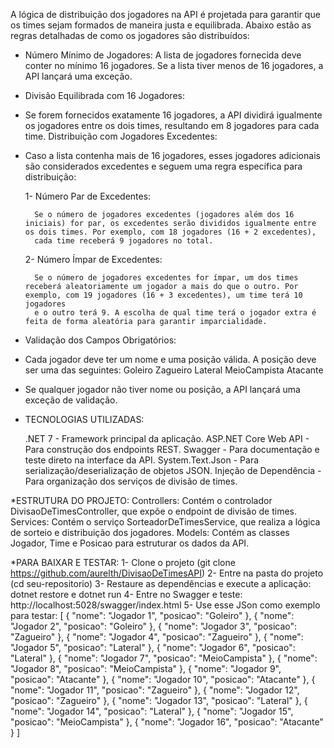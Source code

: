 
A lógica de distribuição dos jogadores na API é projetada para garantir que os times sejam formados de maneira justa e equilibrada. 
Abaixo estão as regras detalhadas de como os jogadores são distribuídos:

* Número Mínimo de Jogadores: A lista de jogadores fornecida deve conter no mínimo 16 jogadores. Se a lista tiver menos de 16 jogadores, a API lançará uma exceção.

* Divisão Equilibrada com 16 Jogadores:

* Se forem fornecidos exatamente 16 jogadores, a API dividirá igualmente os jogadores entre os dois times, resultando em 8 jogadores para cada time.
  Distribuição com Jogadores Excedentes:

* Caso a lista contenha mais de 16 jogadores, esses jogadores adicionais são considerados excedentes e seguem uma regra específica para distribuição:

	1- Número Par de Excedentes:

		Se o número de jogadores excedentes (jogadores além dos 16 iniciais) for par, os excedentes serão divididos igualmente entre os dois times. Por exemplo, com 18 jogadores (16 + 2 excedentes), 
		cada time receberá 9 jogadores no total.

	2- Número Ímpar de Excedentes:

		Se o número de jogadores excedentes for ímpar, um dos times receberá aleatoriamente um jogador a mais do que o outro. Por exemplo, com 19 jogadores (16 + 3 excedentes), um time terá 10 jogadores 
		e o outro terá 9. A escolha de qual time terá o jogador extra é feita de forma aleatória para garantir imparcialidade.

* Validação dos Campos Obrigatórios:

* Cada jogador deve ter um nome e uma posição válida. A posição deve ser uma das seguintes:
	Goleiro
	Zagueiro
	Lateral
	MeioCampista
	Atacante
	
* Se qualquer jogador não tiver nome ou posição, a API lançará uma exceção de validação.


* TECNOLOGIAS UTILIZADAS:

	.NET 7 - Framework principal da aplicação.
	ASP.NET Core Web API - Para construção dos endpoints REST.
	Swagger - Para documentação e teste direto na interface da API.
	System.Text.Json - Para serialização/deserialização de objetos JSON.
	Injeção de Dependência - Para organização dos serviços de divisão de times.

*ESTRUTURA DO PROJETO:
	Controllers: Contém o controlador DivisaoDeTimesController, que expõe o endpoint de divisão de times.
	Services: Contém o serviço SorteadorDeTimesService, que realiza a lógica de sorteio e distribuição dos jogadores.
	Models: Contém as classes Jogador, Time e Posicao para estruturar os dados da API.
	
*PARA BAIXAR E TESTAR:
	1- Clone o projeto (git clone https://github.com/aurelth/DivisaoDeTimesAPI)
	2- Entre na pasta do projeto (cd seu-repositorio)
	3- Restaure as dependências e execute a aplicação: dotnet restore e dotnet run
	4- Entre no Swagger e teste: http://localhost:5028/swagger/index.html
	5- Use esse JSon como exemplo para testar:
	[
	{ "nome": "Jogador 1", "posicao": "Goleiro" },
	{ "nome": "Jogador 2", "posicao": "Goleiro" },
	{ "nome": "Jogador 3", "posicao": "Zagueiro" },
	{ "nome": "Jogador 4", "posicao": "Zagueiro" },
	{ "nome": "Jogador 5", "posicao": "Lateral" },
	{ "nome": "Jogador 6", "posicao": "Lateral" },
	{ "nome": "Jogador 7", "posicao": "MeioCampista" },
	{ "nome": "Jogador 8", "posicao": "MeioCampista" },
	{ "nome": "Jogador 9", "posicao": "Atacante" },
	{ "nome": "Jogador 10", "posicao": "Atacante" },
	{ "nome": "Jogador 11", "posicao": "Zagueiro" },
	{ "nome": "Jogador 12", "posicao": "Zagueiro" },
	{ "nome": "Jogador 13", "posicao": "Lateral" },
	{ "nome": "Jogador 14", "posicao": "Lateral" },
	{ "nome": "Jogador 15", "posicao": "MeioCampista" },
	{ "nome": "Jogador 16", "posicao": "Atacante" }
	]